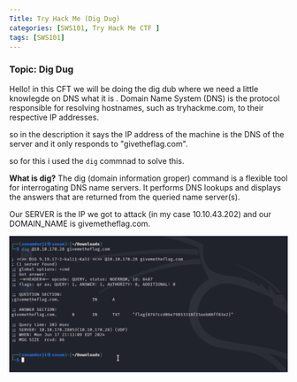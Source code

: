 ```yaml
---
Title: Try Hack Me (Dig Dug)
categories: [SWS101, Try Hack Me CTF ]
tags: [SWS101]
---
```


### Topic: Dig Dug

Hello! in this CFT we will be doing the dig dub where we need a little knowlegde on DNS  what it is . Domain Name System (DNS) is the protocol responsible for resolving hostnames, such as tryhackme.com, to their respective IP addresses.

so in the description it says the IP address of the machine is the DNS of the server and it only responds to "givetheflag.com".

so for this i used the `dig` commnad to solve this. 

**What is dig?**
The dig (domain information groper) command is a flexible tool for interrogating DNS name servers. It performs DNS lookups and displays the answers that are returned from the queried name server(s).

Our SERVER is the IP we got to attack (in my case 10.10.43.202) and our DOMAIN_NAME is givemetheflag.com.

![Alt text](../image/dig.png)



